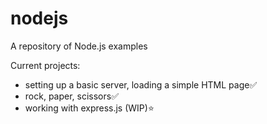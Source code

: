 # nodejs
A repository of Node.js examples

Current projects:

- setting up a basic server, loading a simple HTML page✅
- rock, paper, scissors✅
- working with express.js (WIP)⭐ 
